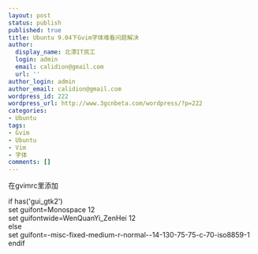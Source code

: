 ```yaml
---
layout: post
status: publish
published: true
title: Ubuntu 9.04下Gvim字体难看问题解决
author:
  display_name: 北漂IT民工
  login: admin
  email: calidion@gmail.com
  url: ''
author_login: admin
author_email: calidion@gmail.com
wordpress_id: 222
wordpress_url: http://www.3gcnbeta.com/wordpress/?p=222
categories:
- Ubuntu
tags:
- Gvim
- Ubuntu
- Vim
- 字体
comments: []
---
```

<p>在gvimrc里添加</p>
<p>if has('gui_gtk2')<br />
set guifont=Monospace 12<br />
set guifontwide=WenQuanYi_ZenHei 12<br />
else<br />
set guifont=-misc-fixed-medium-r-normal--14-130-75-75-c-70-iso8859-1<br />
endif</p>
